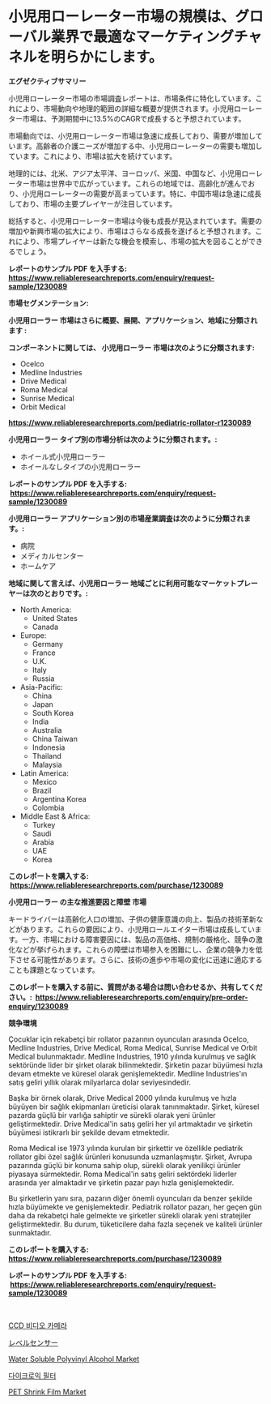 <p><h1>小児用ローレーター市場の規模は、グローバル業界で最適なマーケティングチャネルを明らかにします。</h1></p><p><strong>エグゼクティブサマリー</strong></p>
<p><p>小児用ローレーター市場の市場調査レポートは、市場条件に特化しています。これにより、市場動向や地理的範囲の詳細な概要が提供されます。小児用ローレーター市場は、予測期間中に13.5%のCAGRで成長すると予想されています。</p><p>市場動向では、小児用ローレーター市場は急速に成長しており、需要が増加しています。高齢者の介護ニーズが増加する中、小児用ローレーターの需要も増加しています。これにより、市場は拡大を続けています。</p><p>地理的には、北米、アジア太平洋、ヨーロッパ、米国、中国など、小児用ローレーター市場は世界中で広がっています。これらの地域では、高齢化が進んでおり、小児用ローレーターの需要が高まっています。特に、中国市場は急速に成長しており、市場の主要プレイヤーが注目しています。</p><p>総括すると、小児用ローレーター市場は今後も成長が見込まれています。需要の増加や新興市場の拡大により、市場はさらなる成長を遂げると予想されます。これにより、市場プレイヤーは新たな機会を模索し、市場の拡大を図ることができるでしょう。</p></p>
<p><strong>レポートのサンプル PDF を入手する: <a href="https://www.reliableresearchreports.com/enquiry/request-sample/1230089">https://www.reliableresearchreports.com/enquiry/request-sample/1230089</a></strong></p>
<p><strong>市場セグメンテーション:</strong></p>
<p><strong> 小児用ローラー 市場はさらに概要、展開、アプリケーション、地域に分類されます :</strong></p>
<p><strong>コンポーネントに関しては、 小児用ローラー 市場は次のように分類されます: &nbsp;</strong></p>
<p><ul><li>Ocelco</li><li>Medline Industries</li><li>Drive Medical</li><li>Roma Medical</li><li>Sunrise Medical</li><li>Orbit Medical</li></ul></p>
<p><strong><a href="https://www.reliableresearchreports.com/pediatric-rollator-r1230089">https://www.reliableresearchreports.com/pediatric-rollator-r1230089</a></strong></p>
<p><strong> 小児用ローラー タイプ別の市場分析は次のように分類されます。:</strong></p>
<p><ul><li>ホイール式小児用ローラー</li><li>ホイールなしタイプの小児用ローラー</li></ul></p>
<p><strong>レポートのサンプル PDF を入手する: &nbsp;<a href="https://www.reliableresearchreports.com/enquiry/request-sample/1230089">https://www.reliableresearchreports.com/enquiry/request-sample/1230089</a></strong></p>
<p><strong> 小児用ローラー アプリケーション別の市場産業調査は次のように分類されます。:</strong></p>
<p><ul><li>病院</li><li>メディカルセンター</li><li>ホームケア</li></ul></p>
<p><strong>地域に関して言えば、小児用ローラー 地域ごとに利用可能なマーケットプレーヤーは次のとおりです。:</strong></p>
<p><ul>
    <li>
        North America:
        <ul>
            <li>United States</li>
            <li>Canada</li>
        </ul>
    </li>
    <li>
        Europe:
        <ul>
            <li>Germany</li>
            <li>France</li>
            <li>U.K.</li>
            <li>Italy</li>
            <li>Russia</li>
        </ul>
    </li>
    <li>
        Asia-Pacific:
        <ul>
            <li>China</li>
            <li>Japan</li>
            <li>South Korea</li>
            <li>India</li>
            <li>Australia</li>
            <li>China Taiwan</li>
            <li>Indonesia</li>
            <li>Thailand</li>
            <li>Malaysia</li>
        </ul>
    </li>
    <li>
        Latin America:
        <ul>
            <li>Mexico</li>
            <li>Brazil</li>
            <li>Argentina Korea</li>
            <li>Colombia</li>
        </ul>
    </li>
    <li>
        Middle East & Africa:
        <ul>
            <li>Turkey</li>
            <li>Saudi</li>
            <li>Arabia</li>
            <li>UAE</li>
            <li>Korea</li>
        </ul>
    </li>
    </ul></p>
<p><strong>このレポートを購入する: &nbsp;<a href="https://www.reliableresearchreports.com/purchase/1230089">https://www.reliableresearchreports.com/purchase/1230089</a></strong></p>
<p><strong>小児用ローラー の主な推進要因と障壁 市場</strong></p>
<p><p>キードライバーは高齢化人口の増加、子供の健康意識の向上、製品の技術革新などがあります。これらの要因により、小児用ロールエイター市場は成長しています。一方、市場における障害要因には、製品の高価格、規制の厳格化、競争の激化などが挙げられます。これらの障壁は市場参入を困難にし、企業の競争力を低下させる可能性があります。さらに、技術の進歩や市場の変化に迅速に適応することも課題となっています。</p></p>
<p><strong>このレポートを購入する前に、質問がある場合は問い合わせるか、共有してください。:&nbsp; <a href="https://www.reliableresearchreports.com/enquiry/pre-order-enquiry/1230089">https://www.reliableresearchreports.com/enquiry/pre-order-enquiry/1230089</a></strong></p>
<p><strong>競争環境</strong></p>
<p><p>Çocuklar için rekabetçi bir rollator pazarının oyuncuları arasında Ocelco, Medline Industries, Drive Medical, Roma Medical, Sunrise Medical ve Orbit Medical bulunmaktadır. Medline Industries, 1910 yılında kurulmuş ve sağlık sektöründe lider bir şirket olarak bilinmektedir. Şirketin pazar büyümesi hızla devam etmekte ve küresel olarak genişlemektedir. Medline Industries'ın satış geliri yıllık olarak milyarlarca dolar seviyesindedir.</p><p>Başka bir örnek olarak, Drive Medical 2000 yılında kurulmuş ve hızla büyüyen bir sağlık ekipmanları üreticisi olarak tanınmaktadır. Şirket, küresel pazarda güçlü bir varlığa sahiptir ve sürekli olarak yeni ürünler geliştirmektedir. Drive Medical'in satış geliri her yıl artmaktadır ve şirketin büyümesi istikrarlı bir şekilde devam etmektedir.</p><p>Roma Medical ise 1973 yılında kurulan bir şirkettir ve özellikle pediatrik rollator gibi özel sağlık ürünleri konusunda uzmanlaşmıştır. Şirket, Avrupa pazarında güçlü bir konuma sahip olup, sürekli olarak yenilikçi ürünler piyasaya sürmektedir. Roma Medical'in satış geliri sektördeki liderler arasında yer almaktadır ve şirketin pazar payı hızla genişlemektedir.</p><p>Bu şirketlerin yanı sıra, pazarın diğer önemli oyuncuları da benzer şekilde hızla büyümekte ve genişlemektedir. Pediatrik rollator pazarı, her geçen gün daha da rekabetçi hale gelmekte ve şirketler sürekli olarak yeni stratejiler geliştirmektedir. Bu durum, tüketicilere daha fazla seçenek ve kaliteli ürünler sunmaktadır.</p></p>
<p><strong>このレポートを購入する: &nbsp; <a href="https://www.reliableresearchreports.com/purchase/1230089">https://www.reliableresearchreports.com/purchase/1230089</a></strong></p>
<p><strong>レポートのサンプル PDF を入手する: &nbsp;<a href="https://www.reliableresearchreports.com/enquiry/request-sample/1230089">https://www.reliableresearchreports.com/enquiry/request-sample/1230089</a></strong><strong></strong></p>
<p>&nbsp;</p>
<p><p><a href="https://github.com/CorEmtymerich56566/Market-Research-Report-List-1/blob/main/808789233039.md">CCD 비디오 카메라</a></p><p><a href="https://github.com/EstelWisozk1/Market-Research-Report-List-1/blob/main/572436030520.md">レベルセンサー</a></p><p><a href="https://www.linkedin.com/pulse/water-soluble-polyvinyl-alcohol-market-research-report-unlocks-utu9e?trackingId=aMUTcg0a8XpCUQ6Js0bL7g%3D%3D">Water Soluble Polyvinyl Alcohol Market</a></p><p><a href="https://github.com/GabrielBlanda5656/Market-Research-Report-List-1/blob/main/496919332940.md">다이크로익 필터</a></p><p><a href="https://www.linkedin.com/pulse/decoding-pet-shrink-film-market-deep-dive-latest-trends-segmentation-1mivc?trackingId=5Kuj9l%2BBhqfyNauDmqkfhw%3D%3D">PET Shrink Film Market</a></p></p>